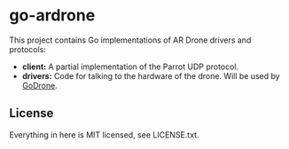 # go-ardrone

This project contains Go implementations of AR Drone drivers and protocols:

* **client:** A partial implementation of the Parrot UDP protocol.
* **drivers:** Code for talking to the hardware of the drone. Will be used by
  [GoDrone](http://github.com/felixge/godrone).

## License

Everything in here is MIT licensed, see LICENSE.txt.
